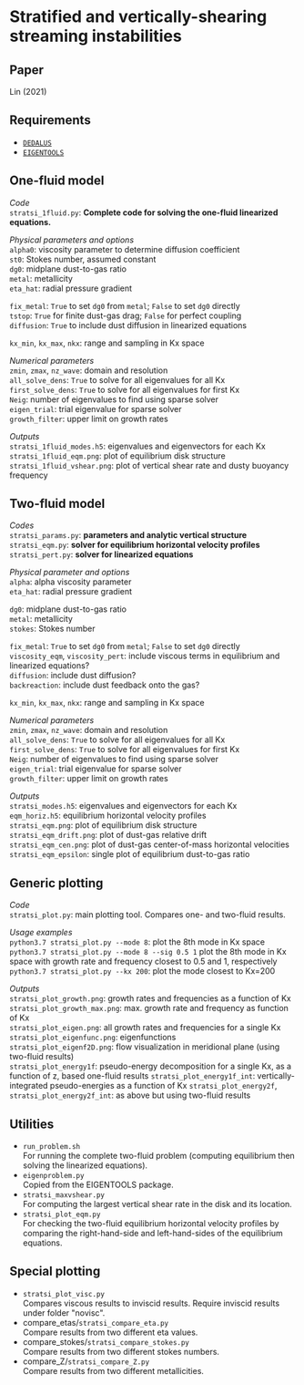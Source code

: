 # **Stratified and vertically-shearing streaming instabilities**

## Paper
Lin (2021)

## Requirements
* [`DEDALUS`](https://dedalus-project.org/)
* [`EIGENTOOLS`](https://github.com/DedalusProject/eigentools)

## One-fluid model

_Code_  
`stratsi_1fluid.py`:
**Complete code for solving the one-fluid linearized equations.**  

_Physical parameters and options_  
`alpha0`: viscosity parameter to determine diffusion coefficient  
`st0`: Stokes number, assumed constant  
`dg0`: midplane dust-to-gas ratio  
`metal`: metallicity  
`eta_hat`: radial pressure gradient   

`fix_metal`: `True` to set `dg0` from `metal`; `False` to set `dg0` directly          
`tstop`: `True` for finite dust-gas drag; `False` for perfect coupling  
`diffusion`: `True` to include dust diffusion in linearized equations

`kx_min`, `kx_max`, `nkx`: range and sampling in Kx space  

_Numerical parameters_  
`zmin`, `zmax`, `nz_wave`: domain and resolution    
`all_solve_dens`: `True` to solve for all eigenvalues for all Kx  
`first_solve_dens`: `True` to solve for all eigenvalues for first Kx  
`Neig`: number of eigenvalues to find using sparse solver   
`eigen_trial`: trial eigenvalue for sparse solver   
`growth_filter`: upper limit on growth rates

_Outputs_  
`stratsi_1fluid_modes.h5`: eigenvalues and eigenvectors for each Kx  
`stratsi_1fluid_eqm.png`: plot of equilibrium disk structure  
`stratsi_1fluid_vshear.png`: plot of vertical shear rate and dusty buoyancy frequency  

## Two-fluid model

_Codes_  
`stratsi_params.py`: **parameters and analytic vertical structure**  
`stratsi_eqm.py`: **solver for equilibrium horizontal velocity profiles**  
`stratsi_pert.py`: **solver for linearized equations**

_Physical parameter and options_  
`alpha`: alpha viscosity parameter  
`eta_hat`: radial pressure gradient

`dg0`: midplane dust-to-gas ratio  
`metal`: metallicity  
`stokes`: Stokes number

`fix_metal`: `True` to set `dg0` from `metal`; `False` to set `dg0` directly  
`viscosity_eqm`, `viscosity_pert`: include viscous terms in equilibrium and linearized equations?  
`diffusion`: include dust diffusion?  
`backreaction`: include dust feedback onto the gas?

`kx_min`, `kx_max`, `nkx`: range and sampling in Kx space  

_Numerical parameters_  
`zmin`, `zmax`, `nz_wave`: domain and resolution    
`all_solve_dens`: `True` to solve for all eigenvalues for all Kx  
`first_solve_dens`: `True` to solve for all eigenvalues for first Kx  
`Neig`: number of eigenvalues to find using sparse solver   
`eigen_trial`: trial eigenvalue for sparse solver   
`growth_filter`: upper limit on growth rates

_Outputs_  
`stratsi_modes.h5`: eigenvalues and eigenvectors for each Kx    
`eqm_horiz.h5`: equilibrium horizontal velocity profiles   
`stratsi_eqm.png`: plot of equilibrium disk structure   
`stratsi_eqm_drift.png`: plot of dust-gas relative drift  
`stratsi_eqm_cen.png`: plot of dust-gas center-of-mass horizontal velocities  
`stratsi_eqm_epsilon`: single plot of equilibrium dust-to-gas ratio  

## Generic plotting

_Code_  
`stratsi_plot.py`: main plotting tool. Compares one- and two-fluid results.

_Usage examples_  
`python3.7 stratsi_plot.py --mode 8`: plot the 8th mode in Kx space    
`python3.7 stratsi_plot.py --mode 8 --sig 0.5 1` plot the 8th mode in Kx space with growth rate and frequency closest to 0.5 and 1, respectively  
`python3.7 stratsi_plot.py --kx 200`: plot the mode closest to Kx=200    

_Outputs_  
`stratsi_plot_growth.png`: growth rates and frequencies as a function of Kx      
`stratsi_plot_growth_max.png`: max. growth rate and frequency as function of Kx  
`stratsi_plot_eigen.png`: all growth rates and frequencies for a single Kx  
`stratsi_plot_eigenfunc.png`: eigenfunctions  
`stratsi_plot_eigenf2D.png`: flow visualization in meridional plane (using two-fluid results)  
`stratsi_plot_energy1f`: pseudo-energy decomposition for a single Kx, as a function of z, based one-fluid results
`stratsi_plot_energy1f_int`: vertically-integrated pseudo-energies as a function of Kx
`stratsi_plot_energy2f`, `stratsi_plot_energy2f_int`: as above but using two-fluid results  

## Utilities
* `run_problem.sh`  
For running the complete two-fluid problem (computing equilibrium then solving the linearized equations).
* `eigenproblem.py`  
Copied from the EIGENTOOLS package.
* `stratsi_maxvshear.py`  
For computing the largest vertical shear rate in the disk and its location.
* `stratsi_plot_eqm.py`  
For checking the two-fluid equilibrium horizontal velocity profiles by comparing the right-hand-side and left-hand-sides of the equilibrium equations.

## Special plotting
* `stratsi_plot_visc.py`  
Compares viscous results to inviscid results. Require inviscid results under folder "novisc".
* compare_etas/`stratsi_compare_eta.py`  
Compare results from two different eta values.
* compare_stokes/`stratsi_compare_stokes.py`  
Compare results from two different stokes numbers.
* compare_Z/`stratsi_compare_Z.py`  
Compare results from two different metallicities.
